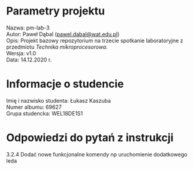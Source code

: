 # Parametry projektu

Nazwa: pm-lab-3  
Autor: Paweł Dąbal (pawel.dabal@wat.edu.pl)  
Opis: Projekt bazowy repozytorium na trzecie spotkanie laboratoryjne z przedmiotu _Technika mikroprocesorowa_.  
Wersja: v1.0  
Data: 14.12.2020 r.

# Informacje o studencie

Imię i nazwisko studenta: Łukasz Kaszuba  
Numer albumu: 69627  
Grupa studencka: WEL18DE1S1

# Odpowiedzi do pytań z instrukcji
3.2.4 Dodać nowe funkcjonalne komendy np uruchomienie dodatkowego leda
